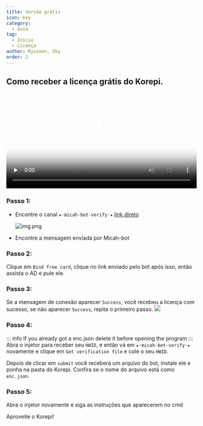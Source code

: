 ```yaml
---
title: Versão grátis
icon: key
category:
  - Guia
tag:
  - Inicio
  - Licença
author: Ryuzeen, Sky
order: 2
---
```


## Como receber a licença grátis do Korepi.

<video controls preload="none" width="100%" poster="https://nextcloud.atruicardona.xyz/s/XYpHWo2NDLg33WW/preview"><source src="https://nextcloud.atruicardona.xyz/s/XYpHWo2NDLg33WW/download" type="video/mp4"></video>

### Passo 1:
- Encontre o canal `★⋅micah-bot-verify⋅★` [link direto](https://discord.com/channels/1069057220802781265/1203687333107335198)

  ![img.png](/assets/images/docs/202402/verify-1.png)
- Encontre a mensagem enviada por Micah-bot

### Passo 2:
Clique em `Bind free card`, clique no link enviado pelo bot após isso, então assista o AD e pule ele.

### Passo 3:
Se a mensagem de conexão aparecer `Success`, você recebeu a licença com sucesso, se não aparecer `Success`, repita o primeiro passo.
![](/assets/images/docs/202312/success.png)

### Passo 4:
::: info If you already got a enc.json delete it before opening the program
:::
Abra o injetor para receber seu  `HWID`, e então vá em `★⋅micah-bot-verify⋅★` novamente e clique em  `Get verification file` e cole o seu `HWID`.

Depois de clicar em `submit` você receberá um arquivo do bot, instale ele e ponha na pasta do Korepi. Confira se o nome do arquivo está como `enc.json`.

### Passo 5:
Abra o injetor novamente e siga as instruções que aparecerem no cmd


Aproveite o Korepi!
